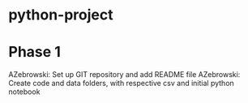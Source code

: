 # python-project

# Phase 1

AZebrowski: Set up GIT repository and add README file
AZebrowski: Create code and data folders, with respective csv and initial python notebook
